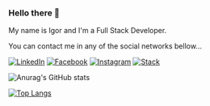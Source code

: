 ### Hello there 👋

My name is Igor and I'm a Full Stack Developer.

You can contact me in any of the social networks bellow...

<a href="https://www.linkedin.com/in/igorncastro/"><img alt="LinkedIn" src="https://user-images.githubusercontent.com/82491606/173907818-6344ece3-692a-4b63-82a3-e3c6f1882f9f.png" /></a>
<a href="https://web.facebook.com/castroigor"><img alt="Facebook" src="https://user-images.githubusercontent.com/82491606/173908038-ead3eba8-fa38-4940-88c4-edaa7652ae55.png" /></a>
<a href="https://www.instagram.com/igornc/"><img alt="Instagram" src="https://user-images.githubusercontent.com/82491606/173908022-2ad56f2a-d3a7-4f1c-b9b9-aa738ab6f57b.png" /></a>
<a href="https://pt.stackoverflow.com/users/293325/igor-castro"><img alt="Stack" src="https://user-images.githubusercontent.com/82491606/173908585-556568ba-4e63-4b36-bfab-2a0955297f12.png" /></a>


![Anurag's GitHub stats](https://github-readme-stats.vercel.app/api?username=igorncastro&show_icons=true&theme=radical)

[![Top Langs](https://github-readme-stats.vercel.app/api/top-langs/?username=igorncastro&layout=compact&theme=radical)](https://github.com/anuraghazra/github-readme-stats)




<!--
**IgorNCastro/IgorNCastro** is a ✨ _special_ ✨ repository because its `README.md` (this file) appears on your GitHub profile.

Here are some ideas to get you started:

- 🔭 I’m currently working on ...
- 🌱 I’m currently learning ...
- 👯 I’m looking to collaborate on ...
- 🤔 I’m looking for help with ...
- 💬 Ask me about ...
- 📫 How to reach me: ...
- 😄 Pronouns: ...
- ⚡ Fun fact: ...
-->
